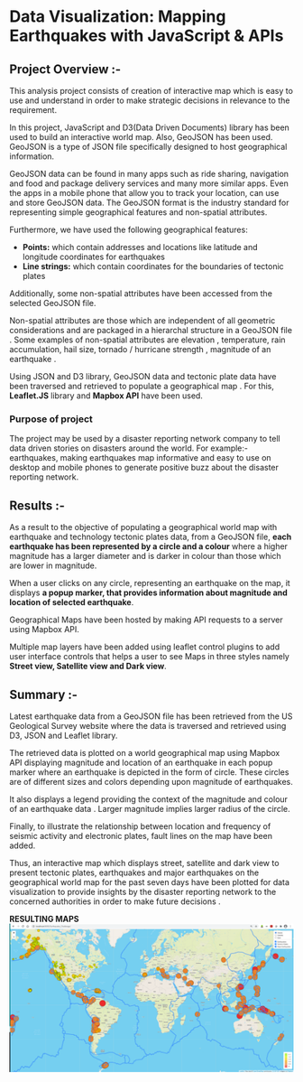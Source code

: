 # **Data Visualization: Mapping Earthquakes with JavaScript & APIs**

## **Project Overview :-**
This analysis project consists of creation of interactive map which is easy to use and understand in order to make strategic decisions in relevance to the requirement. 

In this project, JavaScript and D3(Data Driven Documents) library has been used to build an interactive world map. Also, GeoJSON has been used. GeoJSON is a type of JSON file specifically designed to host geographical information. 

GeoJSON data can be found in many apps such as ride sharing, navigation and food and package delivery services and many more similar apps. Even the apps in a mobile phone that allow you to track your location, can use and store GeoJSON data. The GeoJSON format is the industry standard for representing simple geographical features and non-spatial attributes.


Furthermore, we have used the following geographical features: 
-	**Points:** which contain addresses and locations like latitude and longitude coordinates for earthquakes 
-	**Line strings:** which contain coordinates for the boundaries of tectonic plates 

Additionally, some non-spatial attributes have been accessed from the selected GeoJSON file. 

Non-spatial attributes are those which are independent of all geometric considerations and are packaged in a hierarchal structure in a GeoJSON file . Some examples of non-spatial attributes are elevation , temperature, rain accumulation, hail size, tornado / hurricane strength , magnitude of an earthquake .

Using JSON and D3 library, GeoJSON data and tectonic plate data have been traversed and retrieved to populate a geographical map . For this, **Leaflet.JS** library and **Mapbox API** have been used. 

### **Purpose of project**
The project may be used by a disaster reporting network company to tell data driven stories on disasters around the world. For example:-  earthquakes,  making earthquakes map informative and easy to use on desktop and mobile phones to generate positive buzz about the disaster reporting network. 

## **Results :-**
As a result to the objective of populating a geographical world map with earthquake and technology tectonic plates data, from a GeoJSON file, **each earthquake has been represented by a circle and a colour** where a higher magnitude has a larger diameter and is darker in colour than those which are lower in magnitude. 

When a user clicks on any circle, representing an earthquake on the map, it displays **a popup marker, that provides information about magnitude and location of selected earthquake**. 

Geographical Maps have been hosted by making API requests to a server using Mapbox API. 

Multiple map layers have been added using leaflet control plugins to add user interface controls that helps a user to see Maps in three styles namely **Street view, Satellite view and Dark view**.

## **Summary :-**
Latest earthquake data from a GeoJSON file has been retrieved from the US Geological Survey website where the data is traversed and retrieved using D3, JSON and Leaflet library. 

The retrieved data is plotted on a world geographical map using Mapbox API displaying magnitude and location of an earthquake in each popup marker where an earthquake is depicted in the form of circle. These circles are of different sizes and colors depending upon magnitude of earthquakes. 

It also displays a legend providing the context of the magnitude and colour of an earthquake data . Larger magnitude implies larger radius of the circle. 

Finally, to illustrate the relationship between location and frequency of seismic activity and electronic plates, fault lines on the map have been added. 

Thus, an interactive map which displays street, satellite and dark view to present tectonic plates, earthquakes and major earthquakes on the geographical world map for the past seven days have been plotted for data visualization to provide insights by the disaster reporting network to the concerned authorities in order to make future decisions .

**RESULTING MAPS**
![](https://github.com/kirtibhandari/Mapping_Earthquakes/blob/main/Earthquake_Data_Analysis/Resources/maps.png)


